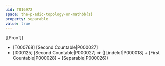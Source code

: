 ```yaml
---
uid: T016972
space: the-p-adic-topology-on-mathbb{z}
property: separable
value: true
---
```

[[Proof]]

* [T000768] [Second Countable|P000027]
* [I000125] [Second Countable|P000027] => ([Lindelof|P000018] + [First Countable|P000028] + [Separable|P000026])


